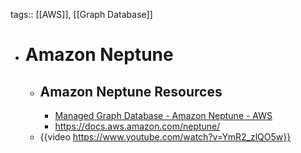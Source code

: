tags:: [[AWS]], [[Graph Database]]

- # Amazon Neptune
	- ## Amazon Neptune Resources
		- [Managed Graph Database - Amazon Neptune - AWS](https://aws.amazon.com/neptune/)
		- https://docs.aws.amazon.com/neptune/
	- {{video https://www.youtube.com/watch?v=YmR2_zlQO5w}}